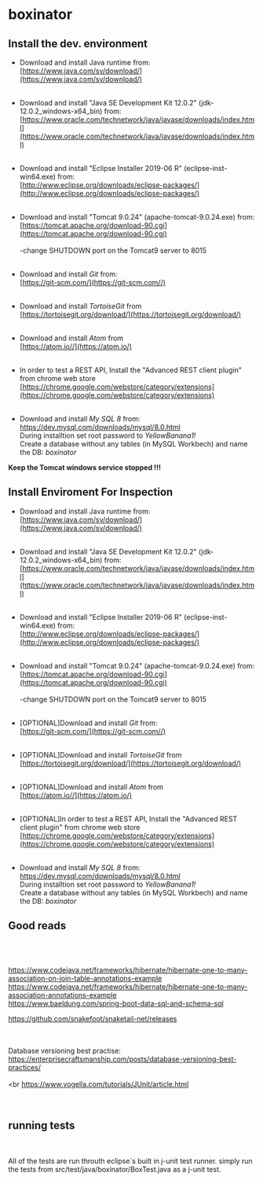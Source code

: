 # boxinator

## Install the dev. environment

* Download and install Java runtime from:<br>
   [https://www.java.com/sv/download/](https://www.java.com/sv/download/)<br><br>

* Download and install "Java SE Development Kit 12.0.2" (jdk-12.0.2_windows-x64_bin) from:<br>
   [https://www.oracle.com/technetwork/java/javase/downloads/index.html](https://www.oracle.com/technetwork/java/javase/downloads/index.html)<br><br>

* Download and install "Eclipse Installer 2019-06 R" (eclipse-inst-win64.exe) from:<br>
   [http://www.eclipse.org/downloads/eclipse-packages/](http://www.eclipse.org/downloads/eclipse-packages/)<br><br>

* Download and install "Tomcat 9.0.24" (apache-tomcat-9.0.24.exe) from:<br>
   [https://tomcat.apache.org/download-90.cgi](https://tomcat.apache.org/download-90.cgi)<br><br>
   	-change SHUTDOWN port on the Tomcat9 server to 8015<br><br>

* Download and install *Git* from:<br>
   [https://git-scm.com/](https://git-scm.com//)<br><br>

* Download and install *TortoiseGit* from<br>
   [https://tortoisegit.org/download/](https://tortoisegit.org/download/)<br><br>

 * Download and install *Atom* from<br>
    [https://atom.io//](https://atom.io/)<br><br>

* In order to test a REST API, Install the "Advanced REST client plugin" from chrome web store<br>
   [https://chrome.google.com/webstore/category/extensions](https://chrome.google.com/webstore/category/extensions)<br><br>
   
 * Download and install *My SQL 8* from:<br>
   https://dev.mysql.com/downloads/mysql/8.0.html<br>
   During installtion set root password to *YellowBanana1!*<br>
   Create a database without any tables (in MySQL Workbech) and name the DB: *boxinator*

**Keep the Tomcat windows service stopped !!!**

## Install Enviroment For Inspection

* Download and install Java runtime from:<br>
   [https://www.java.com/sv/download/](https://www.java.com/sv/download/)<br><br>

* Download and install "Java SE Development Kit 12.0.2" (jdk-12.0.2_windows-x64_bin) from:<br>
   [https://www.oracle.com/technetwork/java/javase/downloads/index.html](https://www.oracle.com/technetwork/java/javase/downloads/index.html)<br><br>

* Download and install "Eclipse Installer 2019-06 R" (eclipse-inst-win64.exe) from:<br>
   [http://www.eclipse.org/downloads/eclipse-packages/](http://www.eclipse.org/downloads/eclipse-packages/)<br><br>

* Download and install "Tomcat 9.0.24" (apache-tomcat-9.0.24.exe) from:<br>
   [https://tomcat.apache.org/download-90.cgi](https://tomcat.apache.org/download-90.cgi)<br><br>
   	-change SHUTDOWN port on the Tomcat9 server to 8015<br><br>

* [OPTIONAL]Download and install *Git* from:<br>
   [https://git-scm.com/](https://git-scm.com//)<br><br>

* [OPTIONAL]Download and install *TortoiseGit* from<br>
   [https://tortoisegit.org/download/](https://tortoisegit.org/download/)<br><br>

 * [OPTIONAL]Download and install *Atom* from<br>
    [https://atom.io//](https://atom.io/)<br><br>

* [OPTIONAL]In order to test a REST API, Install the "Advanced REST client plugin" from chrome web store<br>
   [https://chrome.google.com/webstore/category/extensions](https://chrome.google.com/webstore/category/extensions)<br><br>
  
 * Download and install *My SQL 8* from:<br>
   https://dev.mysql.com/downloads/mysql/8.0.html<br>
   During installtion set root password to *YellowBanana1!*<br>
   Create a database without any tables (in MySQL Workbech) and name the DB: *boxinator*


## Good reads
<br><br><br>
https://www.codejava.net/frameworks/hibernate/hibernate-one-to-many-association-on-join-table-annotations-example<br>
https://www.codejava.net/frameworks/hibernate/hibernate-one-to-many-association-annotations-example<br>
https://www.baeldung.com/spring-boot-data-sql-and-schema-sql<br>

https://github.com/snakefoot/snaketail-net/releases

<br><br>
Database versioning best practise:<br>
https://enterprisecraftsmanship.com/posts/database-versioning-best-practices/
<br><br><br
https://www.vogella.com/tutorials/JUnit/article.html
<br><br><br>

## running tests
  <br><br>
  All of the tests are run throuth eclipse´s built in j-unit test runner. simply run the tests from src/test/java/boxinator/BoxTest.java as a j-unit test.

